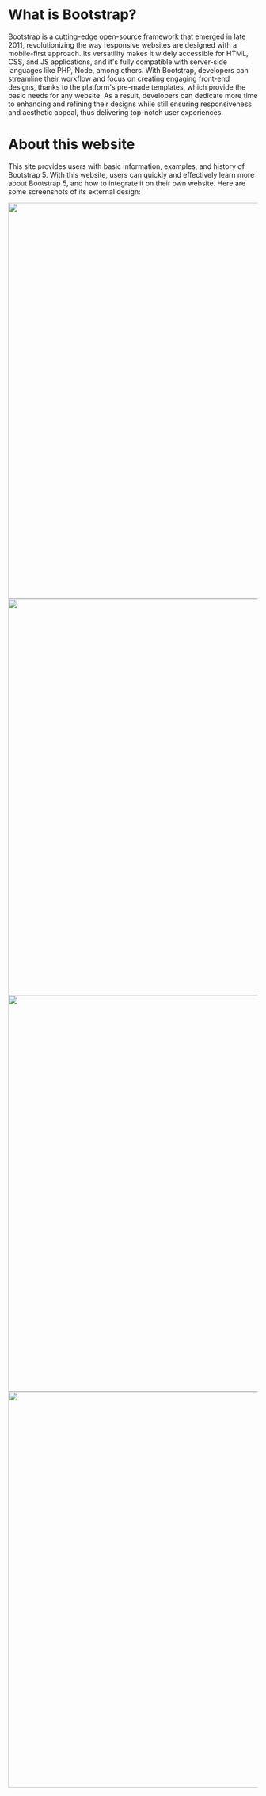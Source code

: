 # What is Bootstrap?

Bootstrap is a cutting-edge open-source framework that emerged in late 2011, revolutionizing the way responsive websites are designed with a mobile-first approach. Its versatility makes it widely accessible for HTML, CSS, and JS applications, and it's fully compatible with server-side languages like PHP, Node, among others. With Bootstrap, developers can streamline their workflow and focus on creating engaging front-end designs, thanks to the platform's pre-made templates, which provide the basic needs for any website. As a result, developers can dedicate more time to enhancing and refining their designs while still ensuring responsiveness and aesthetic appeal, thus delivering top-notch user experiences.

# About this website

This site provides users with basic information, examples, and history of Bootstrap 5. With this website, users can quickly and effectively learn more about Bootstrap 5, and how to integrate it on their own website. Here are some screenshots of its external design:

<div align="center">
  <img width=800 src="https://github.com/GitLN01/Bootstrap5-webteh2022-27-28-30/assets/96472419/6b535c3a-5c5f-4cdf-a8e9-a8cd4e30a159">
  <img width=800 src="https://github.com/GitLN01/Bootstrap5-webteh2022-27-28-30/assets/96472419/7111249c-76ef-41c1-af85-3d7679a13900">
  <img width=800 src="https://github.com/GitLN01/Bootstrap5-webteh2022-27-28-30/assets/96472419/c1d2d9ff-3eb9-427a-8404-170691d161d4">
  <img width=800 src="https://github.com/GitLN01/Bootstrap5-webteh2022-27-28-30/assets/96472419/b2de8817-3cc7-4d15-95ae-12e477a35229">
</div>
